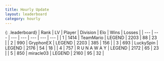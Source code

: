 ```yaml
---
title: Hourly Update
layout: leaderboard
category: hourly
---
```


{: .leaderboard}
| Rank | LV | Player | Division | Elo | Wins | Losses |
| --- | --- | --- | --- | --- | --- | --- |
| <span data-change="0">1</span> | 1414 | <span title="ID: 164871">TeamMario</span> | LEGEND | <span data-change="0">2203</span> | <span data-change="0">88</span> | <span data-change="0">23</span> |
| <span data-change="0">2</span> | 990 | <span title="ID: 315148">GryphonEX</span> | LEGEND | <span data-change="10">2203</span> | <span data-change="6">385</span> | <span data-change="1">156</span> |
| <span data-change="0">3</span> | 693 | <span title="ID: 498412">LuckySpin</span> | LEGEND | <span data-change="0">2176</span> | <span data-change="0">54</span> | <span data-change="0">18</span> |
| <span data-change="0">4</span> | 757 | <span title="ID: 66144">R U N A W A Y</span> | LEGEND | <span data-change="0">2172</span> | <span data-change="0">65</span> | <span data-change="0">23</span> |
| <span data-change="0">5</span> | 850 | <span title="ID: 416373">miracle03</span> | LEGEND | <span data-change="0">2160</span> | <span data-change="0">95</span> | <span data-change="0">32</span> |